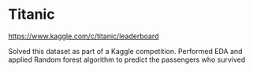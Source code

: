# Titanic

https://www.kaggle.com/c/titanic/leaderboard

Solved this dataset as part of a Kaggle competition. 
Performed EDA and applied Random forest algorithm to predict the passengers who survived

